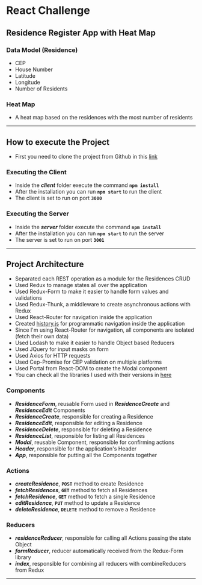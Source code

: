# React Challenge

## Residence Register App with Heat Map

### Data Model (Residence)

- CEP
- House Number
- Latitude
- Longitude
- Number of Residents

### Heat Map

- A heat map based on the residences with the most number of residents

---

## How to execute the Project

- First you need to clone the project from Github in this [link](https://github.com/marco-amorim/desafio-react.git)

### **Executing the Client**

- Inside the **_client_** folder execute the command **`npm install`**
- After the installation you can run **`npm start`** to run the client
- The client is set to run on port **`3000`**

### **Executing the Server**

- Inside the **_server_** folder execute the command **`npm install`**
- After the installation you can run **`npm start`** to run the server
- The server is set to run on port **`3001`**

---

## Project Architecture

- Separated each REST operation as a module for the Residences CRUD
- Used Redux to manage states all over the application
- Used Redux-Form to make it easier to handle form values and validations
- Used Redux-Thunk, a middleware to create asynchronous actions with Redux
- Used React-Router for navigation inside the application
- Created [history.js](https://github.com/marco-amorim/desafio-react/blob/master/client/src/history.js) for programmatic navigation inside the application
- Since I'm using React-Router for navigation, all components are isolated (fetch their own data)
- Used Lodash to make it easier to handle Object based Reducers
- Used JQuery for input masks on form
- Used Axios for HTTP requests
- Used Cep-Promise for CEP validation on multiple platforms
- Used Portal from React-DOM to create the Modal component
- You can check all the libraries I used with their versions in [here](https://github.com/marco-amorim/desafio-react/blob/master/client/package.json)

### Components

- **_ResidenceForm_**, reusable Form used in **_ResidenceCreate_** and **_ResidenceEdit_** Components
- **_ResidenceCreate_**, responsible for creating a Residence
- **_ResidenceEdit_**, responsible for editing a Residence
- **_ResidenceDelete_**, responsible for deleting a Residence
- **_ResidenceList_**, responsible for listing all Residences
- **_Modal_**, reusable Component, responsible for confirming actions
- **_Header_**, responsible for the application's Header
- **_App_**, responsible for putting all the Components together

### Actions

- **_createResidence_**, **`POST`** method to create Residence
- **_fetchResidences_**, **`GET`** method to fetch all Residences
- **_fetchResidence_**, **`GET`** method to fetch a single Residence
- **_editResidence_**, **`PUT`** method to update a Residence
- **_deleteResidence_**, **`DELETE`** method to remove a Residence

### Reducers

- **_residenceReducer_**, responsible for calling all Actions passing the state Object
- **_formReducer_**, reducer automatically received from the Redux-Form library
- **_index_**, responsible for combining all reducers with combineReducers from Redux

---
